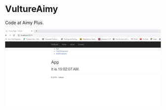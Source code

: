 # VultureAimy
Code at Aimy Plus.

![Test Imag 8](https://github.com/mosesnova/VultureAimy/blob/master/Vulture.jpg)

